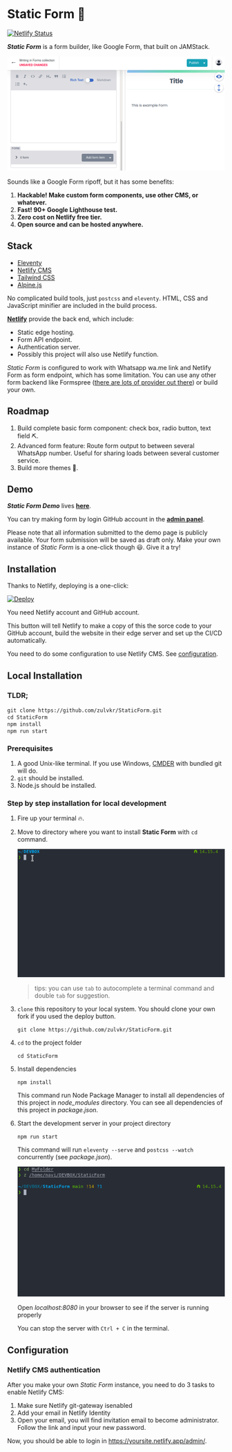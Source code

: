 # Static Form 📝

[![Netlify Status](https://api.netlify.com/api/v1/badges/a7080df2-1a6f-4408-b74f-ad09b0e26e9f/deploy-status)](https://app.netlify.com/sites/staticform21/deploys)

***Static Form*** is a form builder, like Google Form, that built on JAMStack.

![Static Form Demo](docs/web.gif)

Sounds like a Google Form ripoff, but it has some benefits:

1. **Hackable! Make custom form components, use other CMS, or whatever.**
2. **Fast! 90+ Google Lighthouse test.**
3. **Zero cost on Netlify free tier.**
4. **Open source and can be hosted anywhere.**

## Stack

* [Eleventy](https://www.11ty.dev/) 
* [Netlify CMS](https://www.netlifycms.org/)
* [Tailwind CSS](https://tailwindcss.com/)
* [Alpine.js](https://github.com/alpinejs/alpine)

No complicated build tools, just `postcss` and `eleventy`. HTML, CSS and JavaScript minifier are included in the build process.

**[Netlify](https://www.netlify.com/)** provide the back end, which include:
* Static edge hosting.
* Form API endpoint.
* Authentication server.
* Possibly this project will also use Netlify function.

*Static Form* is configured to work with Whatsapp wa.me link and Netlify Form as form endpoint, which has some limitation. You can use any other form backend like Formspree ([there are lots of provider out there](https://free-for.dev/#/?id=forms)) or build your own.

## Roadmap

1. Build complete basic form component: check box, radio button, text field ⛏.
2. Advanced form feature: Route form output to between several WhatsApp number. Useful for sharing loads between several customer service.
4. Build more themes 🌈.

## Demo

***Static Form Demo*** lives **[here](https://staticform21.netlify.app)**.

You can try making form by login GitHub account in the **[admin panel](https://staticform21.netlify.app/admin)**.

Please note that all information submitted to the demo page is  publicly available. Your form submission will be saved as draft only. Make your own instance of *Static Form* is a one-click though 😃. Give it a try!


## Installation

Thanks to Netlify, deploying is a one-click:

[![Deploy](https://www.netlify.com/img/deploy/button.svg)](https://app.netlify.com/start/deploy?repository=https://github.com/zulvkr/StaticForm&stack=cms)

You need Netlify account and GitHub account.

This button will tell Netlify to make a copy of this the sorce code to your GitHub account, build the website in their edge server and set up the CI/CD automatically.

You need to do some configuration to use Netlify CMS. See [configuration](#configuration).


## Local Installation

### TLDR;

```
git clone https://github.com/zulvkr/StaticForm.git
cd StaticForm
npm install
npm run start
```

### Prerequisites

1. A good Unix-like terminal. If you use Windows, [CMDER](https://cmder.net/) with bundled git will do.
2. `git` should be installed.
3. Node.js should be installed.


### Step by step installation for local development

1. Fire up your terminal 🔥.
2. Move to directory where you want to install **Static Form** with `cd` command.

    ![cd image](docs/cd.gif)

    >tips: you can use `tab` to autocomplete a terminal command and double `tab` for suggestion.

3. `clone` this repository to your local system. You should clone your own fork if you used the deploy button.

    ```
    git clone https://github.com/zulvkr/StaticForm.git
    ```

4. `cd` to the project folder

    ```
    cd StaticForm
    ```

5. Install dependencies

    ```
    npm install
    ```

    This command run Node Package Manager to install all dependencies of this project in *node_modules* directory. You can see all dependencies of this project in *package.json*.

6. Start the development server in your project directory

    ```
    npm run start
    ```

    This command will run `eleventy --serve` and `postcss --watch` concurrently (see  *package.json*).

    ![npm run start image](docs/start.gif)

    Open *localhost:8080* in your browser to see if the server is running properly
    
    You can stop the server with `Ctrl + C` in the terminal.
    
## Configuration

### Netlify CMS authentication

After you make your own *Static Form* instance, you need to do 3 tasks to enable Netlify CMS:
1. Make sure Netlify git-gateway isenabled
2. Add your email in Netlify Identity
3. Open your email, you will find invitation email to become administrator. Follow the link and input your new password.

Now, you should be able to login in https://yoursite.netlify.app/admin/.
